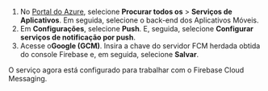 
1. No [Portal do Azure](https://portal.azure.com/), selecione **Procurar todos os** > **Serviços de Aplicativos**. Em seguida, selecione o back-end dos Aplicativos Móveis. 
2. Em **Configurações**, selecione **Push**. E, seguida, selecione **Configurar serviços de notificação por push**.
2. Acesse o**Google (GCM)**. Insira a chave do servidor FCM herdada obtida do console Firebase e, em seguida, selecione **Salvar**.

O serviço agora está configurado para trabalhar com o Firebase Cloud Messaging.

<!-- URLs. -->

<!-- images -->
